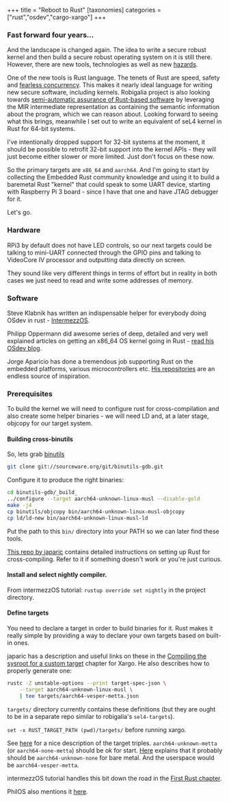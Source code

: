 +++
title = "Reboot to Rust"
[taxonomies]
categories = ["rust","osdev","cargo-xargo"]
+++
### Fast forward four years...

And the landscape is changed again. The idea to write a secure robust kernel and then build a secure robust operating system on it is still there. However, there are new tools, technologies as well as new [hazards](https://spectreattack.com/).

One of the new tools is Rust language. The tenets of Rust are speed, safety and [fearless concurrency](https://doc.rust-lang.org/book/second-edition/ch16-00-concurrency.html). This makes it nearly ideal language for writing new secure software, including kernels. Robigalia project is also looking towards [semi-automatic assurance of Rust-based software](https://robigalia.org/blog/2016/11/15/verfication.html) by leveraging the MIR intermediate representation as containing the semantic information about the program, which we can reason about. Looking forward to seeing what this brings, meanwhile I set out to write an equivalent of seL4 kernel in Rust for 64-bit systems.

I've intentionally dropped support for 32-bit systems at the moment, it should be possible to retrofit 32-bit support into the kernel APIs - they will just become either slower or more limited. Just don't focus on these now.

So the primary targets are `x86_64` and `aarch64`. And I'm going to start by collecting the Embedded Rust community knowledge and using it to build a baremetal Rust "kernel" that could speak to some UART device, starting with Raspberry Pi 3 board - since I have that one and have JTAG debugger for it.

Let's go.

<!-- more -->

### Hardware

RPi3 by default does not have LED controls, so our next targets could be talking to mini-UART connected through the GPIO pins and talking to VideoCore IV processor and outputting data directly on screen.

They sound like very different things in terms of effort but in reality in both cases we just need to read and write some addresses of memory.

### Software

Steve Klabnik has written an indispensable helper for everybody doing OSdev in rust - [IntermezzOS](http://intermezzos.github.io/).

Philipp Oppermann did awesome series of deep, detailed and very well explained articles on getting an x86_64 OS kernel going in Rust - [read his OSdev blog](https://os.phil-opp.com/).

Jorge Aparicio has done a tremendous job supporting Rust on the embedded platforms, various microcontrollers etc. [His repositories](https://github.com/japaric/) are an endless source of inspiration.

### Prerequisites

To build the kernel we will need to configure rust for cross-compilation and also create some helper binaries - we will need LD and, at a later stage, objcopy for our target system.

#### Building cross-binutils

So, lets grab [binutils](https://www.gnu.org/software/binutils/)

```sh
git clone git://sourceware.org/git/binutils-gdb.git
```

Configure it to produce the right binaries:

```sh
cd binutils-gdb/_build_
../configure --target aarch64-unknown-linux-musl --disable-gold
make -j4
cp binutils/objcopy bin/aarch64-unknown-linux-musl-objcopy
cp ld/ld-new bin/aarch64-unknown-linux-musl-ld
```

Put the path to this `bin/` directory into your PATH so we can later find these tools.

[This repo by japaric](https://github.com/japaric/rust-cross) contains detailed instructions on setting up Rust for cross-compiling. Refer to it if something doesn't work or you're just curious.

#### Install and select nightly compiler.

From intermezzOS tutorial: `rustup override set nightly` in the project directory.

#### Define targets

You need to declare a target in order to build binaries for it. Rust makes it really simple by providing a way to declare your own targets based on built-in ones.

japaric has a description and useful links on these in the [Compiling the sysroot for a custom target](https://github.com/japaric/xargo#compiling-the-sysroot-for-a-custom-target) chapter for Xargo. He also describes how to properly generate one:

```sh
rustc -Z unstable-options --print target-spec-json \
    --target aarch64-unknown-linux-musl \
    | tee targets/aarch64-vesper-metta.json
```

`targets/` directory currently contains these definitions (but they are ought to be in a separate repo similar to robigalia's `sel4-targets`).

`set -x RUST_TARGET_PATH (pwd)/targets/` before running xargo.

See [here](https://github.com/japaric/rust-cross#the-target-triple) for a nice description of the target triples. `aarch64-unknown-metta` (or `aarch64-none-metta`) should be ok for start. [Here](http://intermezzos.github.io/book/setup.html) explains that it probably should be `aarch64-unknown-none` for bare metal. And the userspace would be `aarch64-vesper-metta`.

intermezzOS tutorial handles this bit down the road in the [First Rust chapter](http://intermezzos.github.io/book/creating-our-first-crate.html).

PhilOS also mentions it [here](https://os.phil-opp.com/set-up-rust/#target-specifications).

